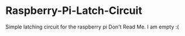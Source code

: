 # Raspberry-Pi-Latch-Circuit
Simple latching circuit for the raspberry pi
Don't Read Me. I am empty :(
